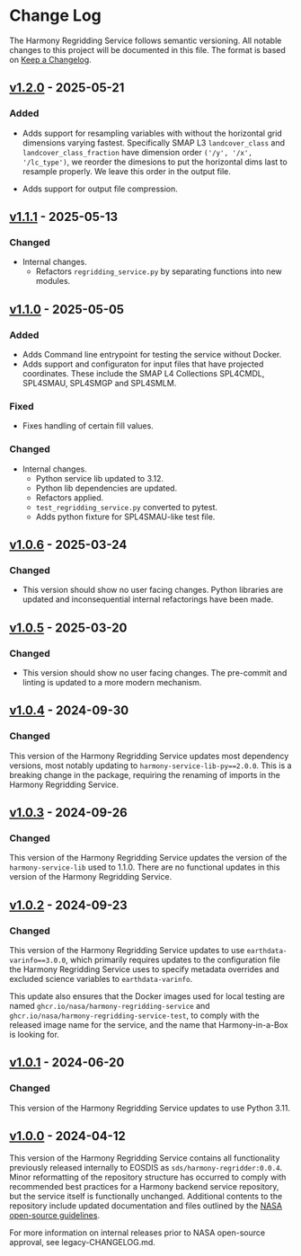 # Change Log

The Harmony Regridding Service follows semantic versioning. All notable changes
to this project will be documented in this file. The format is based on [Keep a
Changelog](http://keepachangelog.com/en/1.0.0/).

## [v1.2.0] - 2025-05-21

### Added

- Adds support for resampling variables with without the horizontal grid
  dimensions varying fastest.  Specifically SMAP L3 `landcover_class` and
  `landcover_class_fraction` have dimension order `('/y', '/x', '/lc_type')`,
  we reorder the dimesions to put the horizontal dims last to resample
  properly. We leave this order in the output file.

- Adds support for output file compression.

## [v1.1.1] - 2025-05-13

### Changed

- Internal changes.
  + Refactors `regridding_service.py` by separating functions into new
  modules.


## [v1.1.0] - 2025-05-05

### Added
- Adds Command line entrypoint for testing the service without Docker.
- Adds support and configuraton for input files that have projected
  coordinates. These include the SMAP L4 Collections SPL4CMDL, SPL4SMAU,
  SPL4SMGP and SPL4SMLM.

### Fixed
- Fixes handling of certain fill values.

### Changed
- Internal changes.
  + Python service lib updated to 3.12.
  + Python lib dependencies are updated.
  + Refactors applied.
  + `test_regridding_service.py` converted to pytest.
  + Adds python fixture for SPL4SMAU-like test file.


## [v1.0.6] - 2025-03-24

### Changed
- This version should show no user facing changes. Python libraries are updated
  and inconsequential internal refactorings have been made.


## [v1.0.5] - 2025-03-20

### Changed
- This version should show no user facing changes. The pre-commit and
  linting is updated to a more modern mechanism.

## [v1.0.4] - 2024-09-30

### Changed
This version of the Harmony Regridding Service updates most dependency versions,
most notably updating to `harmony-service-lib-py==2.0.0`. This is a breaking
change in the package, requiring the renaming of imports in the Harmony
Regridding Service.

## [v1.0.3] - 2024-09-26

### Changed
This version of the Harmony Regridding Service updates the version of the
`harmony-service-lib` used to 1.1.0. There are no functional updates in this
version of the Harmony Regridding Service.

## [v1.0.2] - 2024-09-23

### Changed
This version of the Harmony Regridding Service updates to use
`earthdata-varinfo==3.0.0`, which primarily requires updates to the
configuration file the Harmony Regridding Service uses to specify metadata
overrides and excluded science variables to `earthdata-varinfo`.

This update also ensures that the Docker images used for local testing are
named `ghcr.io/nasa/harmony-regridding-service` and
`ghcr.io/nasa/harmony-regridding-service-test`, to comply with the released
image name for the service, and the name that Harmony-in-a-Box is looking for.

## [v1.0.1] - 2024-06-20

### Changed
This version of the Harmony Regridding Service updates to use Python 3.11.

## [v1.0.0] -  2024-04-12

This version of the Harmony Regridding Service contains all functionality
previously released internally to EOSDIS as `sds/harmony-regridder:0.0.4`.
Minor reformatting of the repository structure has occurred to comply with
recommended best practices for a Harmony backend service repository, but the
service itself is functionally unchanged. Additional contents to the repository
include updated documentation and files outlined by the
[NASA open-source guidelines](https://code.nasa.gov/#/guide).

For more information on internal releases prior to NASA open-source approval,
see legacy-CHANGELOG.md.

[v1.2.0]: https://github.com/nasa/harmony-regridding-service/releases/tag/1.2.0
[v1.1.1]: https://github.com/nasa/harmony-regridding-service/releases/tag/1.1.1
[v1.1.0]: https://github.com/nasa/harmony-regridding-service/releases/tag/1.1.0
[v1.0.6]: https://github.com/nasa/harmony-regridding-service/releases/tag/1.0.6
[v1.0.5]: https://github.com/nasa/harmony-regridding-service/releases/tag/1.0.5
[v1.0.4]: https://github.com/nasa/harmony-regridding-service/releases/tag/1.0.4
[v1.0.3]: https://github.com/nasa/harmony-regridding-service/releases/tag/1.0.3
[v1.0.2]: https://github.com/nasa/harmony-regridding-service/releases/tag/1.0.2
[v1.0.1]: https://github.com/nasa/harmony-regridding-service/releases/tag/1.0.1
[v1.0.0]: https://github.com/nasa/harmony-regridding-service/releases/tag/1.0.0
